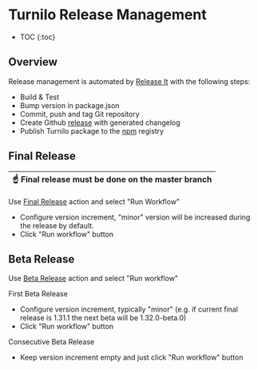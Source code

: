 # Turnilo Release Management

* TOC 
{:toc}

## Overview
  
Release management is automated by [Release It](https://github.com/release-it/release-it) with the following steps:

* Build & Test
* Bump version in package.json
* Commit, push and tag Git repository
* Create Github [release](https://github.com/allegro/turnilo/releases) with generated changelog
* Publish Turnilo package to the [npm](https://www.npmjs.com/package/turnilo) registry

## Final Release

| :point_up: Final release must be done on the master branch |
|------------------------------------------------------------|

Use [Final Release](https://github.com/allegro/turnilo/actions/workflows/release-final.yml) action and select "Run Workflow"

* Configure version increment, "minor" version will be increased during the release by default.
* Click "Run workflow" button

## Beta Release

Use [Beta Release](https://github.com/allegro/turnilo/actions/workflows/release-beta.yml) action and select "Run workflow"

First Beta Release

* Configure version increment, typically "minor" (e.g. if current final release is 1.31.1 the next beta will be 1.32.0-beta.0)
* Click "Run workflow" button 

Consecutive Beta Release

* Keep version increment empty and just click "Run workflow" button
